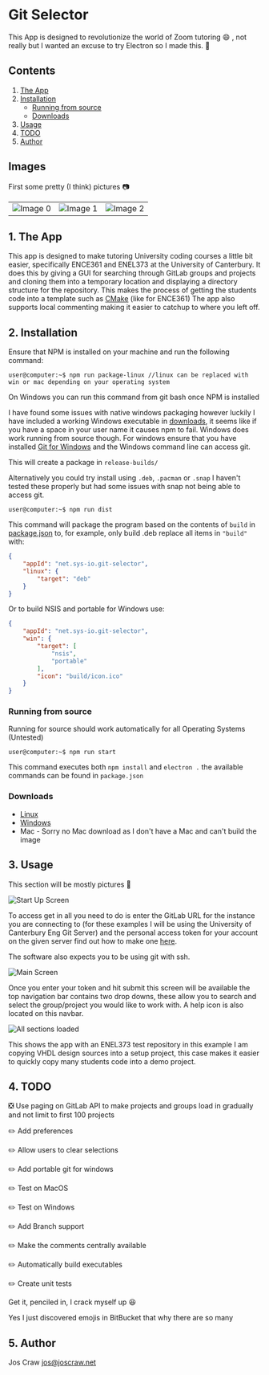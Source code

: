 # Git Selector

This App is designed to revolutionize the world of Zoom tutoring :smile: , not really but I wanted an excuse to try Electron so I made this. :gem:

## Contents
1.  [The App](#app)
2.  [Installation](#install)
    -   [Running from source](#source)
    -   [Downloads](#downloads)
3.  [Usage](#use)
4.  [TODO](#todo)
5.  [Author](#author)

## Images

First some pretty (I think) pictures :camera:

|                                |                                |                                |
| -------------------------------|--------------------------------|--------------------------------|
| ![Image 0](wiki/img/demo0.png) | ![Image 1](wiki/img/demo1.png) | ![Image 2](wiki/img/demo2.png) |


<a name="app"></a>

## 1. The App
This app is designed to make tutoring University coding courses a little bit easier, specifically ENCE361 and ENEL373 at the University of Canterbury.
It does this by giving a GUI for searching through GitLab groups and projects and cloning them into a temporary location and displaying a directory structure for the repository.
This makes the process of getting the students code into a template such as [CMake](https://git.sys-io.net/projects/ENCE361/repos/tiva-cmake-template) (like for ENCE361)
The app also supports local commenting making it easier to catchup to where you left off.

<a name="install"></a>

## 2. Installation
Ensure that NPM is installed on your machine and run the following command:

```console
user@computer:~$ npm run package-linux //linux can be replaced with win or mac depending on your operating system
```

On Windows you can run this command from git bash once NPM is installed

I have found some issues with native windows packaging however luckily I have included a working Windows executable in [downloads](#downloads), it seems like if you have a space in 
your user name it causes npm to fail. Windows does work running from source though. For windows ensure that you have installed [Git for Windows](https://git-scm.com/download/win)
and the Windows command line can access git.

This will create a package in `release-builds/`

Alternatively you could try install using `.deb`, `.pacman` or `.snap` I haven't tested these properly but had some issues with snap not being able to access git.
```console
user@computer:~$ npm run dist
```

This command will package the program based on the contents of `build` in [package.json](package.json) to, for example, only build .deb replace all items in `"build"` with:
```json
{
    "appId": "net.sys-io.git-selector",
    "linux": {
        "target": "deb"
    }
}
```

Or to build NSIS and portable for Windows use:
```json
{
    "appId": "net.sys-io.git-selector",
    "win": {
        "target": [
            "nsis",
            "portable"
        ],
        "icon": "build/icon.ico"
    }
}
```

<a name="source"></a>

### Running from source
Running for source should work automatically for all Operating Systems (Untested)
```console
user@computer:~$ npm run start
```
This command executes both `npm install` and `electron .` the available commands can be found in `package.json`

<a name="downloads"></a>

### Downloads
-   [Linux]()
-   [Windows]()
-   Mac - Sorry no Mac download as I don't have a Mac and can't build the image

<a name="use"></a>

## 3. Usage
This section will be mostly pictures :tada:

![Start Up Screen](wiki/img/login-screen.png)

To access get in all you need to do is enter the GitLab URL for the instance you are connecting to (for these examples I will be using the University of Canterbury Eng Git Server)
and the personal access token for your account on the given server find out how to make one [here](https://docs.gitlab.com/ee/user/profile/personal_access_tokens.html#creating-a-personal-access-token).

The software also expects you to be using git with ssh.

![Main Screen](wiki/img/main-screen.png)

Once you enter your token and hit submit this screen will be available the top navigation bar contains two drop downs, these allow you to search and select the group/project you would like to work with. A help icon is also located on this navbar.

![All sections loaded](wiki/img/projects-shown.png)

This shows the app with an ENEL373 test repository in this example I am copying VHDL design sources into a setup project, this case makes it easier to quickly copy many students code into a demo project.

<a name="todo"></a>

## 4. TODO
:negative_squared_cross_mark: Use paging on GitLab API to make projects and groups load in gradually and not limit to first 100 projects

:pencil2: Add preferences

:pencil2: Allow users to clear selections

:pencil2: Add portable git for windows

:pencil2: Test on MacOS

:pencil2: Test on Windows

:pencil2: Add Branch support

:pencil2: Make the comments centrally available

:pencil2: Automatically build executables

:pencil2: Create unit tests

Get it, penciled in, I crack myself up :laughing:

Yes I just discovered emojis in BitBucket that why there are so many

<a name="author"></a>

## 5. Author
Jos Craw <jos@joscraw.net>
